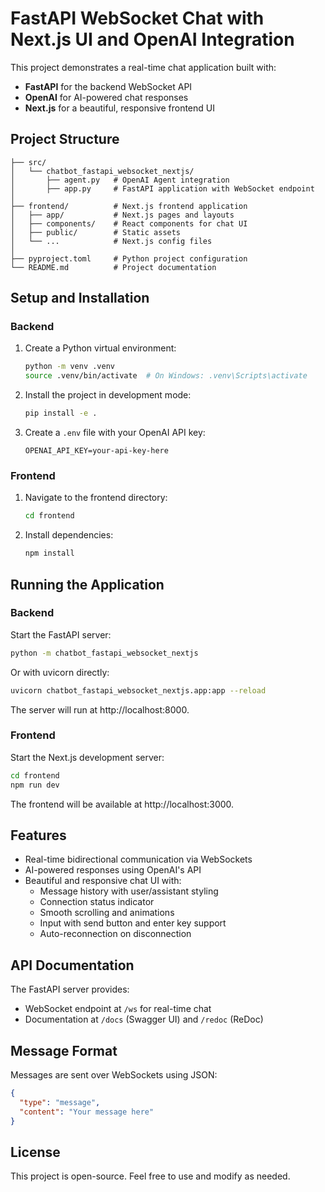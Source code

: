 # FastAPI WebSocket Chat with Next.js UI and OpenAI Integration

This project demonstrates a real-time chat application built with:
- **FastAPI** for the backend WebSocket API
- **OpenAI** for AI-powered chat responses
- **Next.js** for a beautiful, responsive frontend UI

## Project Structure

```
├── src/
│   └── chatbot_fastapi_websocket_nextjs/
│       ├── agent.py   # OpenAI Agent integration
│       ├── app.py     # FastAPI application with WebSocket endpoint
│
├── frontend/          # Next.js frontend application
│   ├── app/           # Next.js pages and layouts
│   ├── components/    # React components for chat UI
│   ├── public/        # Static assets
│   └── ...            # Next.js config files
│
├── pyproject.toml     # Python project configuration
└── README.md          # Project documentation
```

## Setup and Installation

### Backend

1. Create a Python virtual environment:
   ```bash
   python -m venv .venv
   source .venv/bin/activate  # On Windows: .venv\Scripts\activate
   ```

2. Install the project in development mode:
   ```bash
   pip install -e .
   ```

3. Create a `.env` file with your OpenAI API key:
   ```
   OPENAI_API_KEY=your-api-key-here
   ```

### Frontend

1. Navigate to the frontend directory:
   ```bash
   cd frontend
   ```

2. Install dependencies:
   ```bash
   npm install
   ```

## Running the Application

### Backend

Start the FastAPI server:
```bash
python -m chatbot_fastapi_websocket_nextjs
```

Or with uvicorn directly:
```bash
uvicorn chatbot_fastapi_websocket_nextjs.app:app --reload
```

The server will run at http://localhost:8000.

### Frontend

Start the Next.js development server:
```bash
cd frontend
npm run dev
```

The frontend will be available at http://localhost:3000.

## Features

- Real-time bidirectional communication via WebSockets
- AI-powered responses using OpenAI's API
- Beautiful and responsive chat UI with:
  - Message history with user/assistant styling
  - Connection status indicator
  - Smooth scrolling and animations
  - Input with send button and enter key support
  - Auto-reconnection on disconnection

## API Documentation

The FastAPI server provides:
- WebSocket endpoint at `/ws` for real-time chat
- Documentation at `/docs` (Swagger UI) and `/redoc` (ReDoc)

## Message Format

Messages are sent over WebSockets using JSON:

```json
{
  "type": "message",
  "content": "Your message here"
}
```

## License

This project is open-source. Feel free to use and modify as needed.
